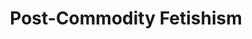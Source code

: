 ---
type: folder
title: "Post-Commodity Fetishism"
topics:
- Fetishism
- Social media influencers
- Commodification
---